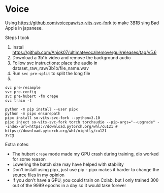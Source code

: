 # Voice

Using https://github.com/voicepaw/so-vits-svc-fork to make 3B1B sing
Bad Apple in japanese.

Steps I took

1. Install https://github.com/Anjok07/ultimatevocalremovergui/releases/tag/v5.6
2. Download a 3b1b video and remove the background audio
3. Follow svc instructions: place the audio in dataset_raw_raw/3b1b/file_name.wav
4. Run `svc pre-split` to split the long file
5. 
```
svc pre-resample
svc pre-config
svc pre-hubert -fm crepe
svc train -t
```

```
python -m pip install --user pipx
python -m pipx ensurepath
pipx install so-vits-svc-fork --python=3.10
pipx inject so-vits-svc-fork torch torchaudio --pip-args="--upgrade" --index-url=https://download.pytorch.org/whl/cu121 # https://download.pytorch.org/whl/nightly/cu121
svcg
```

Extra notes:
  - The hubert `crepe` mode made my GPU crash during training, dio worked for some reason
  - Lowering the batch size may have helped with stability
  - Don't install using pipx, just use pip - pipx makes it harder to change the source files in my opinion
  - If you don't have a GPU, you could train on Colab, but I only trained 300 out of the 9999 epochs in a day so it would take forever
